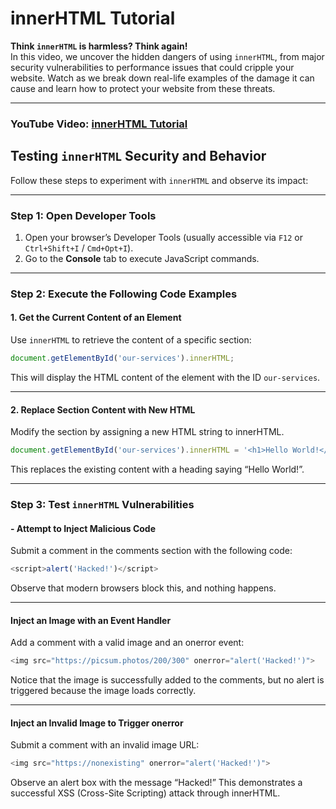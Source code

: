 # innerHTML Tutorial

**Think `innerHTML` is harmless? Think again!**  
In this video, we uncover the hidden dangers of using `innerHTML`, from major security vulnerabilities to performance issues that could cripple your website. Watch as we break down real-life examples of the damage it can cause and learn how to protect your website from these threats.

---

### YouTube Video: <a href="https://www.youtube.com/watch?v=9Ydupa0b-2c" target="_blank">innerHTML Tutorial</a>

## Testing `innerHTML` Security and Behavior

Follow these steps to experiment with `innerHTML` and observe its impact:

---

### Step 1: Open Developer Tools

1. Open your browser’s Developer Tools (usually accessible via `F12` or `Ctrl+Shift+I` / `Cmd+Opt+I`).
2. Go to the **Console** tab to execute JavaScript commands.

---

### Step 2: Execute the Following Code Examples

#### 1. Get the Current Content of an Element
Use `innerHTML` to retrieve the content of a specific section:
```javascript
document.getElementById('our-services').innerHTML;
```
This will display the HTML content of the element with the ID `our-services`.

---

#### 2. Replace Section Content with New HTML

Modify the section by assigning a new HTML string to innerHTML.

```javascript
document.getElementById('our-services').innerHTML = '<h1>Hello World!</h1>';
```
This replaces the existing content with a heading saying “Hello World!”.

---

### Step 3: Test `innerHTML` Vulnerabilities

#### - Attempt to Inject Malicious Code

Submit a comment in the comments section with the following code:
```javascript
<script>alert('Hacked!')</script>
```
Observe that modern browsers block this, and nothing happens.

---

#### Inject an Image with an Event Handler

Add a comment with a valid image and an onerror event:
```javascript
<img src="https://picsum.photos/200/300" onerror="alert('Hacked!')">
```

Notice that the image is successfully added to the comments, but no alert is triggered because the image loads correctly.

---

#### Inject an Invalid Image to Trigger onerror

Submit a comment with an invalid image URL:
```javascript
<img src="https://nonexisting" onerror="alert('Hacked!')">
```

Observe an alert box with the message “Hacked!”
This demonstrates a successful XSS (Cross-Site Scripting) attack through innerHTML.
